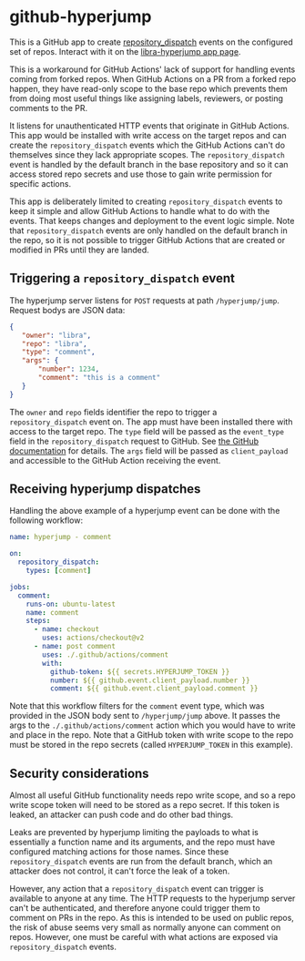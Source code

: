 # github-hyperjump

This is a GitHub app to create
[repository_dispatch](https://docs.github.com/en/developers/webhooks-and-events/webhook-events-and-payloads#repository_dispatch)
events on the configured set of repos. Interact with it on the
[libra-hyperjump app page](https://github.com/apps/libra-hyperjump).

This is a workaround for GitHub Actions' lack of support for handling events
coming from forked repos. When GitHub Actions on a PR from a forked repo
happen, they have read-only scope to the base repo which prevents them from
doing most useful things like assigning labels, reviewers, or posting comments
to the PR.

It listens for unauthenticated HTTP events that originate in GitHub
Actions. This app would be installed with write access on the target repos and
can create the `repository_dispatch` events which the GitHub Actions can't do
themselves since they lack appropriate scopes. The `repository_dispatch` event
is handled by the default branch in the base repository and so it can access
stored repo secrets and use those to gain write permission for specific
actions.

This app is deliberately limited to creating `repository_dispatch` events to
keep it simple and allow GitHub Actions to handle what to do with the
events. That keeps changes and deployment to the event logic simple. Note that
`repository_dispatch` events are only handled on the default branch in the
repo, so it is not possible to trigger GitHub Actions that are created or
modified in PRs until they are landed.

## Triggering a `repository_dispatch` event

The hyperjump server listens for `POST` requests at path
`/hyperjump/jump`. Request bodys are JSON data:

```json
{
   "owner": "libra",
   "repo": "libra",
   "type": "comment",
   "args": {
       "number": 1234,
       "comment": "this is a comment"
   }
}
```

The `owner` and `repo` fields identifier the repo to trigger a
`repository_dispatch` event on. The app must have been installed there with
access to the target repo. The `type` field will be passed as the `event_type`
field in the `repository_dispatch` request to GitHub. See
[the GitHub
documentation](https://developer.github.com/v3/repos/#create-a-repository-dispatch-event)
for details. The `args` field will be passed as `client_payload` and
accessible to the GitHub Action receiving the event.

## Receiving hyperjump dispatches

Handling the above example of a hyperjump event can be done with the following
workflow:

```yaml
name: hyperjump - comment

on:
  repository_dispatch:
    types: [comment]

jobs:
  comment:
    runs-on: ubuntu-latest
    name: comment
    steps:
      - name: checkout
        uses: actions/checkout@v2
      - name: post comment
        uses: ./.github/actions/comment
        with:
          github-token: ${{ secrets.HYPERJUMP_TOKEN }}
          number: ${{ github.event.client_payload.number }}
          comment: ${{ github.event.client_payload.comment }}
```

Note that this workflow filters for the `comment` event type, which was
provided in the JSON body sent to `/hyperjump/jump` above. It passes the args
to the `./.github/actions/comment` action which you would have to write and
place in the repo. Note that a GitHub token with write scope to the repo must
be stored in the repo secrets (called `HYPERJUMP_TOKEN` in this example).

## Security considerations

Almost all useful GitHub functionality needs repo write scope, and so a repo
write scope token will need to be stored as a repo secret. If this token is
leaked, an attacker can push code and do other bad things.

Leaks are prevented by hyperjump limiting the payloads to what is essentially
a function name and its arguments, and the repo must have configured matching
actions for those names. Since these `repository_dispatch` events are run from
the default branch, which an attacker does not control, it can't force the
leak of a token.

However, any action that a `repository_dispatch` event can trigger is
available to anyone at any time. The HTTP requests to the hyperjump server
can't be authenticated, and therefore anyone could trigger them to comment on
PRs in the repo. As this is intended to be used on public repos, the risk of
abuse seems very small as normally anyone can comment on repos. However, one
must be careful with what actions are exposed via `repository_dispatch`
events.
